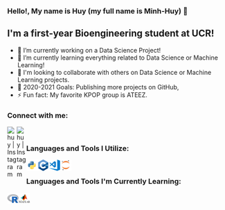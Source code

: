 ### Hello!, My name is Huy (my full name is Minh-Huy) 👋

## I'm a first-year Bioengineering student at UCR!

- 🔭    I’m currently working on a Data Science Project!
- 🌱    I’m currently learning everything related to Data Science or Machine Learning!
- 👯    I'm looking to collaborate with others on Data Science or Machine Learning projects.
- 🥅    2020-2021 Goals: Publishing more projects on GitHub, 
- ⚡    Fun fact: My favorite KPOP group is ATEEZ.

### Connect with me:
[<img align="left" alt="huy | Instagram" width="22px" src="https://cdn.jsdelivr.net/npm/simple-icons@v3/icons/facebook.svg" />](https://www.facebook.com/niddehtaeh)
[<img align="left" alt="huy | Instagram" width="22px" src="https://cdn.jsdelivr.net/npm/simple-icons@v3/icons/instagram.svg" />](https://www.instagram.com/huyyligan/)

<br/>

### Languages and Tools I Utilize:

<img align="left" alt="Python" width="26px" src="https://raw.githubusercontent.com/github/explore/80688e429a7d4ef2fca1e82350fe8e3517d3494d/topics/python/python.png" />
<img align="left" alt="C++" width="26px" src="https://raw.githubusercontent.com/github/explore/80688e429a7d4ef2fca1e82350fe8e3517d3494d/topics/cpp/cpp.png"/ >
<img align="left" alt="Visual Studio Code" width="26px" src="https://raw.githubusercontent.com/github/explore/80688e429a7d4ef2fca1e82350fe8e3517d3494d/topics/visual-studio-code/visual-studio-code.png"/>
<img align="left" alt="Jupyter Notebook" width="26px" src="https://raw.githubusercontent.com/github/explore/80688e429a7d4ef2fca1e82350fe8e3517d3494d/topics/jupyter-notebook/jupyter-notebook.png"/>

<br/>

### Languages and Tools I'm Currently Learning:

<img align="left" alt="R" width="26px" src="https://raw.githubusercontent.com/github/explore/80688e429a7d4ef2fca1e82350fe8e3517d3494d/topics/r/r.png" />
<img align="left" alt="MATLAB" width="26px" src="https://raw.githubusercontent.com/github/explore/80688e429a7d4ef2fca1e82350fe8e3517d3494d/topics/matlab/matlab.png" />


